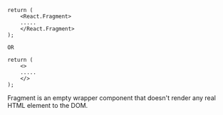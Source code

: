 ```JSX
return (
	<React.Fragment>
	.....
	</React.Fragment>
);

OR

return (
	<>
	.....
	</>
);
```

Fragment is an empty wrapper component that doesn't render any real HTML element to the DOM.
